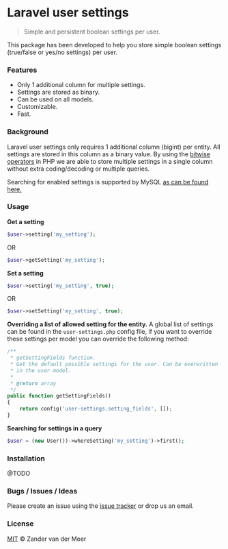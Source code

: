# Laravel user settings
> Simple and persistent boolean settings per user.

This package has been developed to help you store simple boolean settings (true/false or yes/no settings) per user.

### Features
- Only 1 additional column for multiple settings.
- Settings are stored as binary.
- Can be used on all models.
- Customizable.
- Fast.

### Background
Laravel user settings only requires 1 additional column (bigint) per entity. All settings are stored in this column as a binary value. By using the [bitwise operators](http://php.net/manual/en/language.operators.bitwise.php) in PHP we are able to store multiple settings in a single column without extra coding/decoding or multiple queries.

Searching for enabled settings is supported by MySQL [as can be found here.](https://dev.mysql.com/doc/refman/8.0/en/bit-functions.html)

### Usage
**Get a setting**
```php
$user->setting('my_setting');
```
OR
```php
$user->getSetting('my_setting');
```

**Set a setting**
```php
$user->setting('my_setting', true);
```
OR
```php
$user->setSetting('my_setting', true);
```

**Overriding a list of allowed setting for the entity.**
A global list of settings can be found in the `user-settings.php` config file, if you want to override these settings per model you can override the following method:
```php
/**
 * getSettingFields function.
 * Get the default possible settings for the user. Can be overwritten
 * in the user model.
 *
 * @return array
 */
public function getSettingFields()
{
    return config('user-settings.setting_fields', []);
}
```

**Searching for settings in a query**
```php
$user = (new User())->whereSetting('my_setting')->first();
```

### Installation
@TODO

### Bugs / Issues / Ideas
Please create an issue using the [issue tracker](https://github.com/Internetcodehq/laravel-user-settings/issues) or drop us an email.

### License
[MIT](https://github.com/Internetcodehq/laravel-user-settings/blob/master/LICENSE) © Zander van der Meer